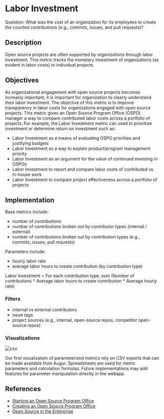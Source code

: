 # Labor Investment

Question: What was the cost of an organization for its employees to create the counted contributions (e.g., commits, issues, and pull requests)?

## Description

Open source projects are often supported by organizations through labor investment. This metric tracks the monetary investment of organizations (as evident in labor costs) to individual projects.

## Objectives 

As organizational engagement with open source projects becomes increasly important, it is important for organization to clearly understand their labor investment. The objective of this metric is to improve transparency in labor costs for organizations engaged with open source projects. This metric gives an Open Source Program Office (OSPO) manager a way to compare
contributed labor costs across a portfolio of projects. For example, the Labor Investment metric can used to prioritize investment or determine return on investment such as:

  * Labor Investment as a means of evaluating OSPO priorities and justifying budgets
  * Labor Investment as a way to explain product/program management priority
  * Labor Investment as an argument for the value of continued investing in OSPOs
  * Labor Investment to report and compare labor costs of contributed vs in-house work
  * Labor Investment to compare project effectiveness across a portfolio of projects

## Implementation

Base metrics include:

- number of contributions
- number of contributions broken out by contributor types (internal / external)
- number of contributions broken out by contribution types (e.g., commits, issues, pull requests)

Parameters include:

- hourly labor rate
- average labor hours to create contribution (by contribution type)

Labor Investment = For each contribution type, sum (Number of contributions * Average labor hours to create contribution * Average hourly rate)

### Filters

* internal vs external contributors
* issue tags
* project sources (e.g., internal, open-source repos, competitor open-source repos)

### Visualizations

![csv](https://github.com/chaoss/wg-value/blob/master/focus-areas/labor-investment/Csv.png)

Our first visualizatoin of parameterized metrics rely on CSV exports that can be made available from Augur. Spreadsheets are used for metric parameters and calculation formulas.  Future implementations may add features for parameter manipulation directly in the webapp.


## References

- [Starting an Open Source Program Office][l1]
- [Creating an Open Source Program Office][l2]
- [Open Source in the Enterprise][l3]

[l1]: https://www.slideshare.net/caniszczyk/starting-an-open-source-program-office-ospo

[l2]: https://events19.linuxfoundation.org/wp-content/uploads/2018/07/OSLS_2019-untold-story-of-OSPO.pdf

[l3]: https://d1.awsstatic.com/Open%20Source/enterprise-oss-book.pdf
